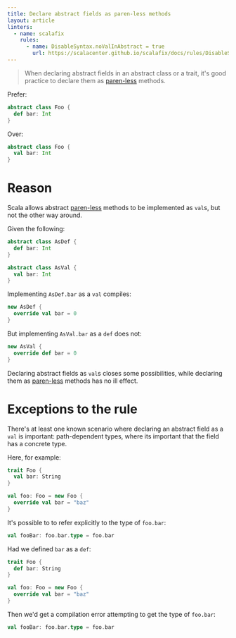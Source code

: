 ```yaml
---
title: Declare abstract fields as paren-less methods
layout: article
linters:
  - name: scalafix
    rules:
      - name: DisableSyntax.noValInAbstract = true
        url: https://scalacenter.github.io/scalafix/docs/rules/DisableSyntax.html
---
```


> When declaring abstract fields in an abstract class or a trait, it's good practice to declare them as [paren-less] methods.

Prefer:

```scala mdoc
abstract class Foo {
  def bar: Int
}
```

Over:

```scala mdoc:reset
abstract class Foo {
  val bar: Int
}
```

# Reason

Scala allows abstract [paren-less] methods to be implemented as `val`s, but not the other way around.

Given the following:

```scala mdoc
abstract class AsDef {
  def bar: Int
}

abstract class AsVal {
  val bar: Int
}
```

Implementing `AsDef.bar` as a `val` compiles:

```scala mdoc:silent
new AsDef {
  override val bar = 0
}
```

But implementing `AsVal.bar` as a `def` does not:

```scala mdoc:fail
new AsVal {
  override def bar = 0
}
```

Declaring abstract fields as `val`s closes some possibilities, while declaring them as [paren-less] methods has no ill effect.

# Exceptions to the rule

There's at least one known scenario where declaring an abstract field as a `val` is important: path-dependent types, where its important that the field has a concrete type.

Here, for example:

```scala mdoc:silent:reset
trait Foo {
  val bar: String
}

val foo: Foo = new Foo {
  override val bar = "baz"
}
```

It's possible to to refer explicitly to the type of `foo.bar`:

```scala mdoc:silent
val fooBar: foo.bar.type = foo.bar
```

Had we defined `bar` as a `def`:

```scala mdoc:reset:silent
trait Foo {
  def bar: String
}

val foo: Foo = new Foo {
  override val bar = "baz"
}
```

Then we'd get a compilation error attempting to get the type of `foo.bar`:

```scala mdoc:fail
val fooBar: foo.bar.type = foo.bar
```


[paren-less]:../definitions/paren-less.html
